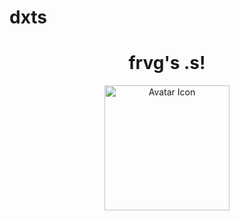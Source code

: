 # dxts
<h1 align="center">frvg's .s!</h1>
<div align="center">
<img alt="Avatar Icon" src="https://raw.githubusercontent.com/frvgmxntx/dxts/screens/avatar.svg" width="200" height="200"/>
</div>
